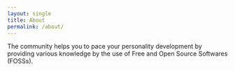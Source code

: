 ```yaml
---
layout: single
title: About
permalink: /about/
---
```


The community helps you to pace your personality development by providing various knowledge by the use of Free and Open Source Softwares (FOSSs).
